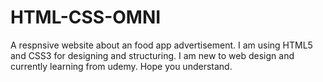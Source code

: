 # HTML-CSS-OMNI
A respnsive website about an food app advertisement. I am using HTML5 and CSS3 for designing and structuring. I am new to web design and currently learning from udemy. Hope you understand. 
